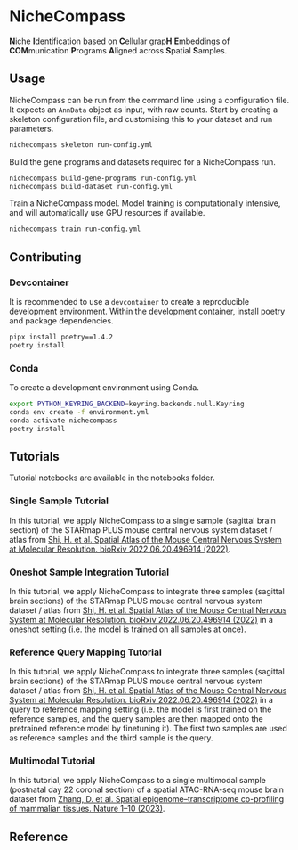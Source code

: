 # NicheCompass
**N**iche **I**dentification based on **C**ellular grap**H** **E**mbeddings of **COM**munication **P**rograms **A**ligned across **S**patial **S**amples.

## Usage

NicheCompass can be run from the command line using a configuration file. It expects an `AnnData` object as input, with raw counts. Start by creating a skeleton configuration file, and customising this to your dataset and run parameters.

```bash
nichecompass skeleton run-config.yml
```

Build the gene programs and datasets required for a NicheCompass run.

```bash
nichecompass build-gene-programs run-config.yml
nichecompass build-dataset run-config.yml
```

Train a NicheCompass model. Model training is computationally intensive, and will automatically use GPU resources if available.

```bash
nichecompass train run-config.yml
```

## Contributing

### Devcontainer

It is recommended to use a `devcontainer` to create a reproducible development environment. Within the development container, install poetry and package dependencies.

```bash
pipx install poetry==1.4.2
poetry install
```

### Conda

To create a development environment using Conda.

```bash
export PYTHON_KEYRING_BACKEND=keyring.backends.null.Keyring
conda env create -f environment.yml
conda activate nichecompass
poetry install
```

## Tutorials
Tutorial notebooks are available in the notebooks folder.

### Single Sample Tutorial
In this tutorial, we apply NicheCompass to a single sample (sagittal brain section) of the STARmap PLUS mouse central nervous system dataset / atlas from [Shi, H. et al. Spatial Atlas of the Mouse Central Nervous System at Molecular Resolution. bioRxiv 2022.06.20.496914 (2022)](https://www.biorxiv.org/content/10.1101/2022.06.20.496914v1).

### Oneshot Sample Integration Tutorial
In this tutorial, we apply NicheCompass to integrate three samples (sagittal brain sections) of the STARmap PLUS mouse central nervous system dataset / atlas from [Shi, H. et al. Spatial Atlas of the Mouse Central Nervous System at Molecular Resolution. bioRxiv 2022.06.20.496914 (2022)](https://www.biorxiv.org/content/10.1101/2022.06.20.496914v1) in a oneshot setting (i.e. the model is trained on all samples at once).

### Reference Query Mapping Tutorial
In this tutorial, we apply NicheCompass to integrate three samples (sagittal brain sections) of the STARmap PLUS mouse central nervous system dataset / atlas from [Shi, H. et al. Spatial Atlas of the Mouse Central Nervous System at Molecular Resolution. bioRxiv 2022.06.20.496914 (2022)](https://www.biorxiv.org/content/10.1101/2022.06.20.496914v1) in a query to reference mapping setting (i.e. the model is first trained on the reference samples, and the query samples are then mapped onto the pretrained reference model by finetuning it). The first two samples are used as reference samples and the third sample is the query.

### Multimodal Tutorial
In this tutorial, we apply NicheCompass to a single multimodal sample (postnatal day 22 coronal section) of a spatial ATAC-RNA-seq mouse brain dataset from [Zhang, D. et al. Spatial epigenome–transcriptome co-profiling of mammalian tissues. Nature 1–10 (2023)](https://www.nature.com/articles/s41586-023-05795-1).

## Reference
